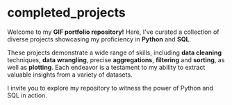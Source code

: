 # completed_projects

Welcome to my **GIF portfolio repository!** Here, I've curated a collection of diverse projects showcasing my proficiency in **Python** and **SQL**.

These projects demonstrate a wide range of skills, including **data cleaning** techniques, **data wrangling**, precise **aggregations**, **filtering** and **sorting**, as well as **plotting**. Each endeavor is a testament to my ability to extract valuable insights from a variety of datasets.

I invite you to explore my repository to witness the power of Python and SQL in action.
